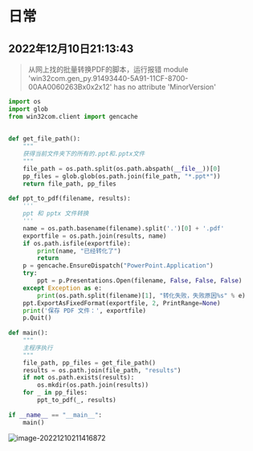 # 日常

## 2022年12月10日21:13:43

> 从网上找的批量转换PDF的脚本，运行报错 module 'win32com.gen_py.91493440-5A91-11CF-8700-00AA0060263Bx0x2x12' has no attribute 'MinorVersion'

~~~python
import os
import glob
from win32com.client import gencache
 
 
def get_file_path():
    """
    获得当前文件夹下的所有的.ppt和.pptx文件
    """
    file_path = os.path.split(os.path.abspath(__file__))[0]
    pp_files = glob.glob(os.path.join(file_path, "*.ppt*"))
    return file_path, pp_files
 
def ppt_to_pdf(filename, results):
    '''
    ppt 和 pptx 文件转换
    '''
    name = os.path.basename(filename).split('.')[0] + '.pdf'
    exportfile = os.path.join(results, name)
    if os.path.isfile(exportfile):
        print(name, "已经转化了")
        return
    p = gencache.EnsureDispatch("PowerPoint.Application")
    try:
        ppt = p.Presentations.Open(filename, False, False, False)
    except Exception as e:
        print(os.path.split(filename)[1], "转化失败，失败原因%s" % e)
    ppt.ExportAsFixedFormat(exportfile, 2, PrintRange=None)
    print('保存 PDF 文件：', exportfile)
    p.Quit()
 
def main():
    """
    主程序执行
    """
    file_path, pp_files = get_file_path()
    results = os.path.join(file_path, "results")
    if not os.path.exists(results):
        os.mkdir(os.path.join(results))
    for _ in pp_files:
        ppt_to_pdf(_, results)
 
if __name__ == "__main__":
    main()
~~~



![image-20221210211416872](https://gitee.com/wang-bangwen/image/raw/master/img/image-20221210211416872.png)

